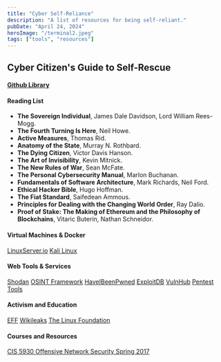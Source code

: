 ```yaml
---
title: "Cyber Self-Reliance"
description: "A list of resources for being self-reliant."
pubDate: "April 24, 2024"
heroImage: "/terminal2.jpeg"
tags: ["tools", "resources"]
---
```


## Cyber Citizen's Guide to Self-Rescue

#### [Github Library](https://github.com/projekt-sputnik/library.git)

#### Reading List
- **The Sovereign Individual**, James Dale Davidson, Lord William Rees-Mogg.
- **The Fourth Turning Is Here**, Neil Howe.
- **Active Measures**, Thomas Rid.
- **Anatomy of the State**, Murray N. Rothbard.
- **The Dying Citizen**, Victor Davis Hanson.
- **The Art of Invisibility**, Kevin Mitnick.
- **The New Rules of War**, Sean McFate.
- **The Personal Cybersecurity Manual**, Marlon Buchanan.
- **Fundamentals of Software Architecture**, Mark Richards, Neil Ford.
- **Ethical Hacker Bible**, Hugo Hoffman.
- **The Fiat Standard**, Saifedean Ammous.
- **Principles for Dealing with the Changing World Order**, Ray Dalio.
- **Proof of Stake: The Making of Ethereum and the Philosophy of Blockchains**, Vitaric Buterin, Nathan Schneidor.

#### Virtual Machines & Docker
[LinuxServer.io](https://www.linuxserver.io)
[Kali Linux](https://www.kali.org/get-kali/#kali-platforms)

#### Web Tools & Services
[Shodan](https://www.shodan.io)
[OSINT Framework](https://osintframework.com/)
[HaveIBeenPwned](https://haveibeenpwned.com/)
[ExploitDB](https://www.exploit-db.com/)
[VulnHub](https://www.vulnhub.com/)
[Pentest Tools](https://pentest-tools.com/)

#### Activism and Education
[EFF](https://www.eff.org)
[Wikileaks](https://www.wikileaks.org)
[The Linux Foundation](https://linuxfoundation.org)
#### Courses and Resources 
[CIS 5930 Offensive Network Security Spring 2017](https://www.cs.fsu.edu/~liux/courses/offensivenetsec/index.html)
